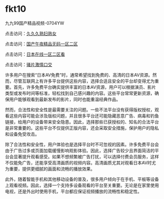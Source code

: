 # fkt10
九九99国产精品视频-0704YW

点击访问：<a href="https://gsd-agv.pages.dev/">久久久熟妇熟女</a>

点击访问：<a href="https://gda-c7m.pages.dev/">国产午夜精品无码一区二区</a>

点击访问：<a href="https://tfda.pages.dev/">日本在线一区二区看</a>

点击访问：<a href="https://bsdf-5f5.pages.dev/">骚片激情口交</a>

许多用户在搜索“日本AV免费”时，通常希望找到免费的、高清的日本AV资源。然而，尽管互联网上有许多平台提供这些内容，选择合适且安全的平台却变得尤为重要。首先，许多免费平台确实提供丰富的日本AV资源，用户可以根据演员、影片类型或发布时间等标准，轻松找到自己感兴趣的内容。这些平台常常更新资源，确保用户能够观看到最新发布的影片，同时也能重温经典作品。

然而，合法性和安全性是最需要关注的问题。一些不法平台没有获得版权授权，观看这些内容可能会涉及版权问题，并且很多平台还可能隐藏恶意广告、病毒和钓鱼链接，给用户的设备带来安全隐患。因此，选择那些已获授权的、知名的合法平台是非常重要的。这些平台不仅提供正版内容，还会采取安全措施，保护用户的隐私和设备免受攻击。

除了合法性和安全性，用户体验也是选择平台时不可忽视的因素。许多免费平台会由于广告过多或页面加载缓慢影响观影体验。因此，选择广告较少且界面简洁的平台会显著提升观看感受。如果不想频繁被广告打扰，可以选择付费会员服务，这样不仅能免广告，还能享受高清画质的视频内容。高清画质尤其对观看日本AV时尤为重要，提供更细腻的画面和流畅的播放效果。

此外，随着智能手机和其他移动设备的普及，很多用户倾向于在手机、平板等设备上观看视频。因此，选择一个支持多设备观看的平台至关重要。无论是在家里使用电视，还是外出时使用手机，平台都应保证视频播放的流畅性和稳定性。

<span style="display:none;">[Canonical link]( https://github.com/fkt20250704/fkt10 ）</span>
